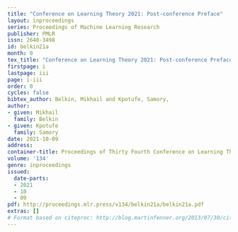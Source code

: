```yaml
---
title: "Conference on Learning Theory 2021: Post-conference Preface"
layout: inproceedings
series: Proceedings of Machine Learning Research
publisher: PMLR
issn: 2640-3498
id: belkin21a
month: 0
tex_title: "Conference on Learning Theory 2021: Post-conference Preface"
firstpage: i
lastpage: iii
page: i-iii
order: 0
cycles: false
bibtex_author: Belkin, Mikhail and Kpotufe, Samory,
author:
- given: Mikhail
  family: Belkin
- given: Kpotufe
  family: Samory
date: 2021-10-09
address:
container-title: Proceedings of Thirty Fourth Conference on Learning Theory
volume: '134'
genre: inproceedings
issued:
  date-parts:
  - 2021
  - 10
  - 09
pdf: http://proceedings.mlr.press/v134/belkin21a/belkin21a.pdf
extras: []
# Format based on citeproc: http://blog.martinfenner.org/2013/07/30/citeproc-yaml-for-bibliographies/
---
```

